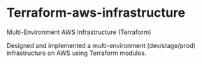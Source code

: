 # Terraform-aws-infrastructure
Multi-Environment AWS Infrastructure (Terraform)

Designed and implemented a multi-environment (dev/stage/prod) infrastructure on AWS using Terraform modules.
